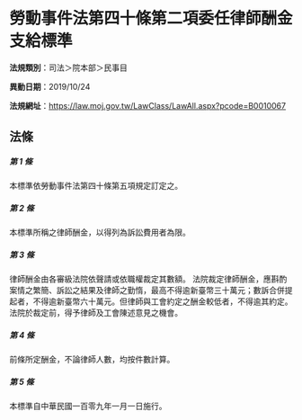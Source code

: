 # 勞動事件法第四十條第二項委任律師酬金支給標準

**法規類別**：司法＞院本部＞民事目

**異動日期**：2019/10/24  

**法規網址**：https://law.moj.gov.tw/LawClass/LawAll.aspx?pcode=B0010067





## 法條
##### 第 1 條
本標準依勞動事件法第四十條第五項規定訂定之。

##### 第 2 條
本標準所稱之律師酬金，以得列為訴訟費用者為限。

##### 第 3 條
律師酬金由各審級法院依聲請或依職權裁定其數額。
法院裁定律師酬金，應斟酌案情之繁簡、訴訟之結果及律師之勤惰，最高不得逾新臺幣三十萬元；數訴合併提起者，不得逾新臺幣六十萬元。但律師與工會約定之酬金較低者，不得逾其約定。
法院於裁定前，得予律師及工會陳述意見之機會。

##### 第 4 條
前條所定酬金，不論律師人數，均按件數計算。

##### 第 5 條
本標準自中華民國一百零九年一月一日施行。


